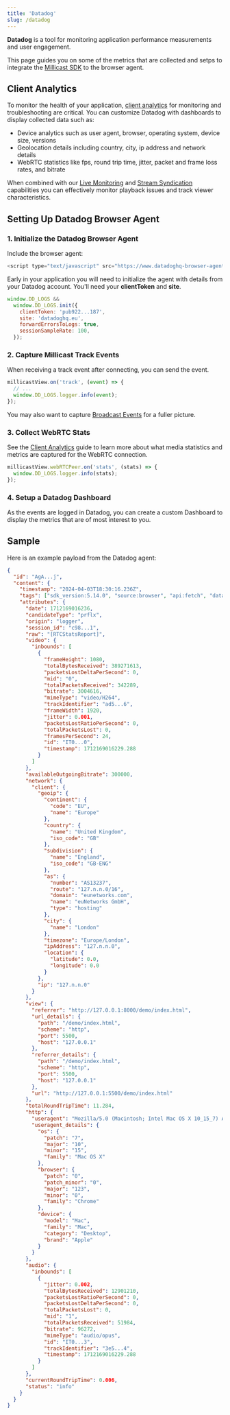 ```yaml
---
title: 'Datadog'
slug: /datadog
---
```


**Datadog** is a tool for monitoring application performance measurements and user engagement.

This page guides you on some of the metrics that are collected and setps to integrate the [Millicast SDK](/millicast/client-sdks/web.mdx) to the browser agent.

## Client Analytics

To monitor the health of your application, [client analytics](/millicast/playback/client-analytics-and-monitoring.md) for monitoring and troubleshooting are critical. You can customize Datadog with dashboards to display collected data such as:

<ul class="checkBoxList">
<li>Device analytics such as user agent, browser, operating system, device size, versions</li>
<li>Geolocation details including country, city, ip address and network details</li>
<li>WebRTC statistics like fps, round trip time, jitter, packet and frame loss rates, and bitrate</li>
</ul>

When combined with our [Live Monitoring](/millicast/streaming-dashboard/live-monitoring.mdx) and [Stream Syndication](/millicast/syndication) capabilities you can effectively monitor playback issues and track viewer characteristics.

## Setting Up Datadog Browser Agent

### 1\. Initialize the Datadog Browser Agent

Include the browser agent:

```javascript
<script type="text/javascript" src="https://www.datadoghq-browser-agent.com/us1/v5/datadog-logs.js"></script>
```

Early in your application you will need to initialize the agent with details from your Datadog account. You'll need your **clientToken** and **site**.

```javascript
window.DD_LOGS &&
  window.DD_LOGS.init({
    clientToken: 'pub922...187',
    site: 'datadoghq.eu',
    forwardErrorsToLogs: true,
    sessionSampleRate: 100,
  });
```

### 2\. Capture Millicast Track Events

When receiving a track event after connecting, you can send the event.

```javascript
millicastView.on('track', (event) => {
  // ...
  window.DD_LOGS.logger.info(event);
});
```

You may also want to capture [Broadcast Events](/millicast/playback/viewer-events.md) for a fuller picture.

### 3\. Collect WebRTC Stats

See the [Client Analytics](/millicast/playback/client-analytics-and-monitoring.md) guide to learn more about what media statistics and metrics are captured for the WebRTC connection.

```javascript
millicastView.webRTCPeer.on('stats', (stats) => {
  window.DD_LOGS.logger.info(stats);
});
```

### 4\. Setup a Datadog Dashboard

As the events are logged in Datadog, you can create a custom Dashboard to display the metrics that are of most interest to you.

## Sample

Here is an example payload from the Datadog agent:

```json
{
  "id": "AgA...j",
  "content": {
    "timestamp": "2024-04-03T18:30:16.236Z",
    "tags": ["sdk_version:5.14.0", "source:browser", "api:fetch", "datadog.submission_auth:client_token"],
    "attributes": {
      "date": 1712169016236,
      "candidateType": "prflx",
      "origin": "logger",
      "session_id": "c98...1",
      "raw": "[RTCStatsReport]",
      "video": {
        "inbounds": [
          {
            "frameHeight": 1080,
            "totalBytesReceived": 389271613,
            "packetsLostDeltaPerSecond": 0,
            "mid": "0",
            "totalPacketsReceived": 342289,
            "bitrate": 3004616,
            "mimeType": "video/H264",
            "trackIdentifier": "ad5...6",
            "frameWidth": 1920,
            "jitter": 0.001,
            "packetsLostRatioPerSecond": 0,
            "totalPacketsLost": 0,
            "framesPerSecond": 24,
            "id": "IT0...0",
            "timestamp": 1712169016229.288
          }
        ]
      },
      "availableOutgoingBitrate": 300000,
      "network": {
        "client": {
          "geoip": {
            "continent": {
              "code": "EU",
              "name": "Europe"
            },
            "country": {
              "name": "United Kingdom",
              "iso_code": "GB"
            },
            "subdivision": {
              "name": "England",
              "iso_code": "GB-ENG"
            },
            "as": {
              "number": "AS13237",
              "route": "127.n.n.0/16",
              "domain": "eunetworks.com",
              "name": "euNetworks GmbH",
              "type": "hosting"
            },
            "city": {
              "name": "London"
            },
            "timezone": "Europe/London",
            "ipAddress": "127.n.n.0",
            "location": {
              "latitude": 0.0,
              "longitude": 0.0
            }
          },
          "ip": "127.n.n.0"
        }
      },
      "view": {
        "referrer": "http://127.0.0.1:8000/demo/index.html",
        "url_details": {
          "path": "/demo/index.html",
          "scheme": "http",
          "port": 5500,
          "host": "127.0.0.1"
        },
        "referrer_details": {
          "path": "/demo/index.html",
          "scheme": "http",
          "port": 5500,
          "host": "127.0.0.1"
        },
        "url": "http://127.0.0.1:5500/demo/index.html"
      },
      "totalRoundTripTime": 11.284,
      "http": {
        "useragent": "Mozilla/5.0 (Macintosh; Intel Mac OS X 10_15_7) AppleWebKit/537.36 (KHTML, like Gecko) Chrome/123.0.0.0 Safari/537.36",
        "useragent_details": {
          "os": {
            "patch": "7",
            "major": "10",
            "minor": "15",
            "family": "Mac OS X"
          },
          "browser": {
            "patch": "0",
            "patch_minor": "0",
            "major": "123",
            "minor": "0",
            "family": "Chrome"
          },
          "device": {
            "model": "Mac",
            "family": "Mac",
            "category": "Desktop",
            "brand": "Apple"
          }
        }
      },
      "audio": {
        "inbounds": [
          {
            "jitter": 0.002,
            "totalBytesReceived": 12901210,
            "packetsLostRatioPerSecond": 0,
            "packetsLostDeltaPerSecond": 0,
            "totalPacketsLost": 0,
            "mid": "1",
            "totalPacketsReceived": 51984,
            "bitrate": 96272,
            "mimeType": "audio/opus",
            "id": "IT0...3",
            "trackIdentifier": "3e5...4",
            "timestamp": 1712169016229.288
          }
        ]
      },
      "currentRoundTripTime": 0.006,
      "status": "info"
    }
  }
}
```
